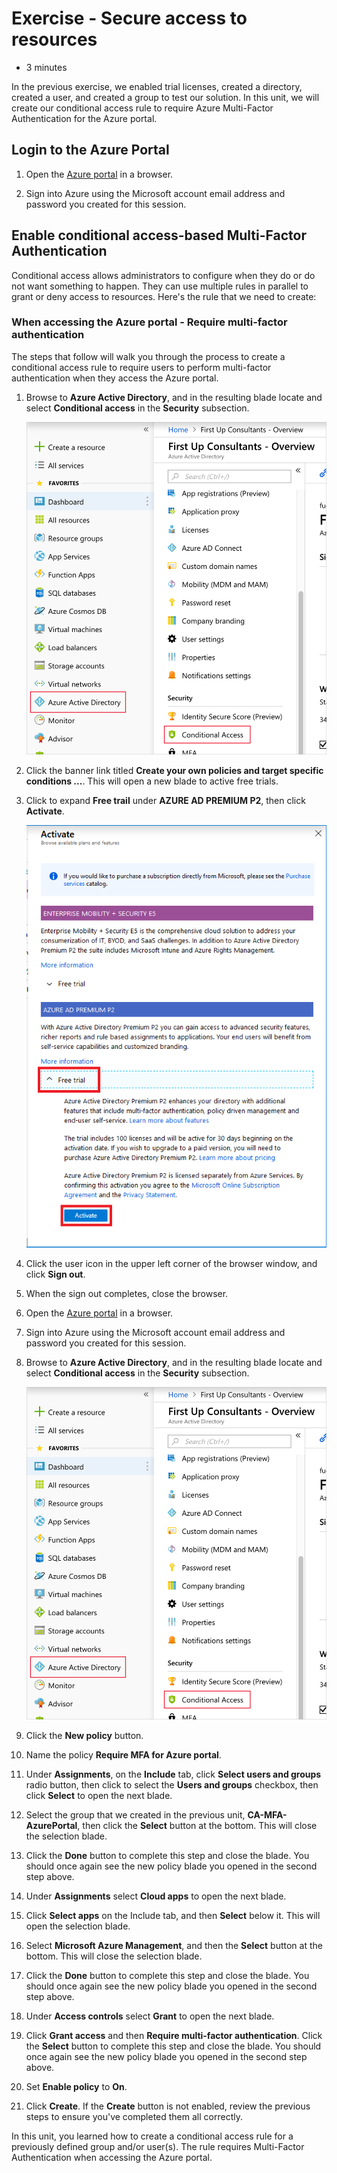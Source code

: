 # Exercise - Secure access to resources

* 3 minutes

In the previous exercise, we enabled trial licenses, created a directory, created a user, and created a group to test our solution. In this unit, we will create our conditional access rule to require Azure Multi-Factor Authentication for the Azure portal.

## Login to the Azure Portal

1. Open the [Azure portal](https://portal.azure.com) in a browser.

2. Sign into Azure using the Microsoft account email address and password you created for this session.

## Enable conditional access-based Multi-Factor Authentication

Conditional access allows administrators to configure when they do or do not want something to happen. They can use multiple rules in parallel to grant or deny access to resources. Here's the rule that we need to create:

### When accessing the Azure portal - Require multi-factor authentication

The steps that follow will walk you through the process to create a conditional access rule to require users to perform multi-factor authentication when they access the Azure portal.

1. Browse to **Azure Active Directory**, and in the resulting blade locate and select **Conditional access** in the **Security** subsection.

    ![A screenshot showing Azure Portal navigation items with selection boxes drawing attention to the Azure Active Directory item and the Conditional access item](images/securedirectory1.png)

2. Click the banner link titled **Create your own policies and target specific conditions ...**. This will open a new blade to active free trials.

3. Click to expand **Free trail** under **AZURE AD PREMIUM P2**, then click **Activate**.

    ![A screenshot showing azure ad premium p2 free trial activation](images/securedirectory2.png)

4. Click the user icon in the upper left corner of the browser window, and click **Sign out**.

5. When the sign out completes, close the browser.

6. Open the [Azure portal](https://portal.azure.com) in a browser.

7. Sign into Azure using the Microsoft account email address and password you created for this session.

8. Browse to **Azure Active Directory**, and in the resulting blade locate and select **Conditional access** in the **Security** subsection.

    ![A screenshot showing Azure Portal navigation items with selection boxes drawing attention to the Azure Active Directory item and the Conditional access item](images/securedirectory1.png)

9. Click the **New policy** button.

10. Name the policy **Require MFA for Azure portal**.

11. Under **Assignments**, on the **Include** tab, click **Select users and groups** radio button, then click to select the **Users and groups** checkbox, then click **Select** to open the next blade.

12. Select the group that we created in the previous unit, **CA-MFA-AzurePortal**, then click the **Select** button at the bottom. This will close the selection blade.

13. Click the **Done** button to complete this step and close the blade. You should once again see the new policy blade you opened in the second step above.

14. Under **Assignments** select **Cloud apps** to open the next blade.

15. Click **Select apps** on the Include tab, and then **Select** below it. This will open the selection blade.

16. Select **Microsoft Azure Management**, and then the **Select** button at the bottom. This will close the selection blade.

17. Click the **Done** button to complete this step and close the blade. You should once again see the new policy blade you opened in the second step above.

18. Under **Access controls** select **Grant** to open the next blade.

19. Click **Grant access** and then **Require multi-factor authentication**. Click the **Select** button to complete this step and close the blade. You should once again see the new policy blade you opened in the second step above.

20. Set **Enable policy** to **On**.

21. Click **Create**. If the **Create** button is not enabled, review the previous steps to ensure you've completed them all correctly.

In this unit, you learned how to create a conditional access rule for a previously defined group and/or user(s). The rule requires Multi-Factor Authentication when accessing the Azure portal.
